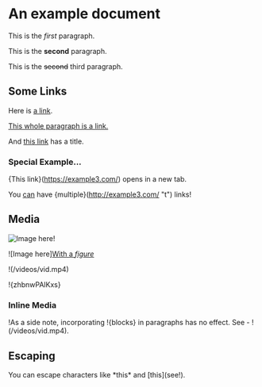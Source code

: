# An example document

This is the *first* paragraph.

This is the **second** paragraph.

This is the ~~second~~ third paragraph.

## Some Links

Here is [a link](https://example.com/).

[This whole paragraph is a link.](https://example2.com/)

And [this link](https://example2.com/ "title") has a title.

### Special Example...

{This link}(https://example3.com/) opens in a new tab.

You [can](https://example.com/) have {multiple}(http://example3.com/ "t") links!

## Media

![Image here!](/images/logo.png)

![Image here][With a *figure*](/images/logo.png)

!(/videos/vid.mp4)

!{zhbnwPAlKxs}

### Inline Media

\!As a side note, incorporating !{blocks} in paragraphs has no
effect. See - !(/videos/vid.mp4).

## Escaping

You can escape characters like \*this\* and \[this](see!).
